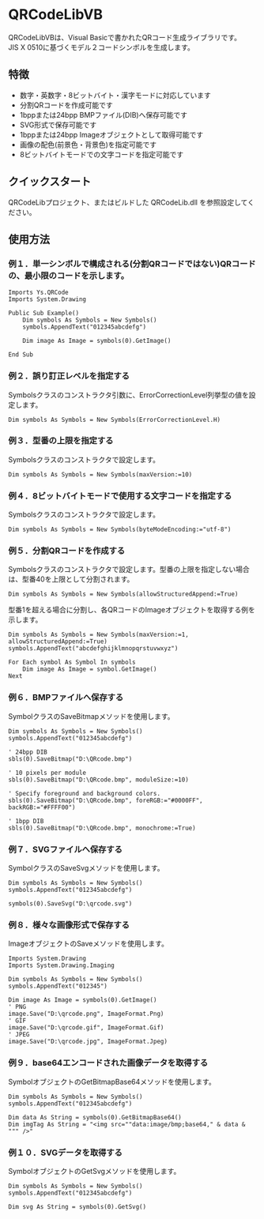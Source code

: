 # QRCodeLibVB
QRCodeLibVBは、Visual Basicで書かれたQRコード生成ライブラリです。  
JIS X 0510に基づくモデル２コードシンボルを生成します。

## 特徴
- 数字・英数字・8ビットバイト・漢字モードに対応しています
- 分割QRコードを作成可能です
- 1bppまたは24bpp BMPファイル(DIB)へ保存可能です
- SVG形式で保存可能です
- 1bppまたは24bpp Imageオブジェクトとして取得可能です 
- 画像の配色(前景色・背景色)を指定可能です
- 8ビットバイトモードでの文字コードを指定可能です


## クイックスタート
QRCodeLibプロジェクト、またはビルドした QRCodeLib.dll を参照設定してください。


## 使用方法
### 例１．単一シンボルで構成される(分割QRコードではない)QRコードの、最小限のコードを示します。

```vbnet
Imports Ys.QRCode
Imports System.Drawing

Public Sub Example()
    Dim symbols As Symbols = New Symbols()
    symbols.AppendText("012345abcdefg")

    Dim image As Image = symbols(0).GetImage()

End Sub
```

### 例２．誤り訂正レベルを指定する
Symbolsクラスのコンストラクタ引数に、ErrorCorrectionLevel列挙型の値を設定します。

```vbnet
Dim symbols As Symbols = New Symbols(ErrorCorrectionLevel.H)
```

### 例３．型番の上限を指定する
Symbolsクラスのコンストラクタで設定します。
```vbnet
Dim symbols As Symbols = New Symbols(maxVersion:=10)
```

### 例４．8ビットバイトモードで使用する文字コードを指定する
Symbolsクラスのコンストラクタで設定します。
```vbnet
Dim symbols As Symbols = New Symbols(byteModeEncoding:="utf-8")
```

### 例５．分割QRコードを作成する
Symbolsクラスのコンストラクタで設定します。型番の上限を指定しない場合は、型番40を上限として分割されます。

```vbnet
Dim symbols As Symbols = New Symbols(allowStructuredAppend:=True)
```

型番1を超える場合に分割し、各QRコードのImageオブジェクトを取得する例を示します。

```vbnet
Dim symbols As Symbols = New Symbols(maxVersion:=1, allowStructuredAppend:=True)
symbols.AppendText("abcdefghijklmnopqrstuvwxyz")

For Each symbol As Symbol In symbols
    Dim image As Image = symbol.GetImage()
Next
```

### 例６．BMPファイルへ保存する
SymbolクラスのSaveBitmapメソッドを使用します。

```vbnet
Dim symbols As Symbols = New Symbols()
symbols.AppendText("012345abcdefg")

' 24bpp DIB
sbls(0).SaveBitmap("D:\QRcode.bmp")
    
' 10 pixels per module
sbls(0).SaveBitmap("D:\QRcode.bmp", moduleSize:=10)
    
' Specify foreground and background colors.
sbls(0).SaveBitmap("D:\QRcode.bmp", foreRGB:="#0000FF", backRGB:="#FFFF00")
    
' 1bpp DIB
sbls(0).SaveBitmap("D:\QRcode.bmp", monochrome:=True)
```

### 例７．SVGファイルへ保存する
SymbolクラスのSaveSvgメソッドを使用します。

```vbnet
Dim symbols As Symbols = New Symbols()
symbols.AppendText("012345abcdefg")

symbols(0).SaveSvg("D:\qrcode.svg")
```

### 例８．様々な画像形式で保存する
ImageオブジェクトのSaveメソッドを使用します。

```vbnet
Imports System.Drawing
Imports System.Drawing.Imaging

Dim symbols As Symbols = New Symbols()
symbols.AppendText("012345")

Dim image As Image = symbols(0).GetImage()
' PNG
image.Save("D:\qrcode.png", ImageFormat.Png)
' GIF
image.Save("D:\qrcode.gif", ImageFormat.Gif)
' JPEG
image.Save("D:\qrcode.jpg", ImageFormat.Jpeg)
```

### 例９．base64エンコードされた画像データを取得する
SymbolオブジェクトのGetBitmapBase64メソッドを使用します。

```vbnet
Dim symbols As Symbols = New Symbols()
symbols.AppendText("012345abcdefg")

Dim data As String = symbols(0).GetBitmapBase64()
Dim imgTag As String = "<img src=""data:image/bmp;base64," & data & """ />"
```

### 例１０．SVGデータを取得する
SymbolオブジェクトのGetSvgメソッドを使用します。

```vbnet
Dim symbols As Symbols = New Symbols()
symbols.AppendText("012345abcdefg")

Dim svg As String = symbols(0).GetSvg()
```